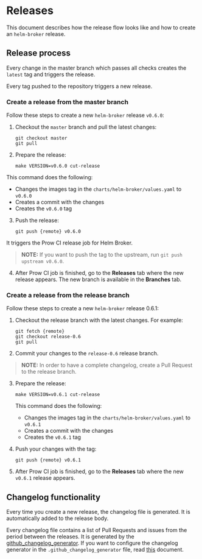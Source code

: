 # Releases

This document describes how the release flow looks like and how to create an `helm-broker` release.

## Release process

Every change in the master branch which passes all checks creates the `latest` tag and triggers the release.

Every tag pushed to the repository triggers a new release.

### Create a release from the master branch

Follow these steps to create a new `helm-broker` release `v0.6.0`:

1. Checkout the `master` branch and pull the latest changes:

    ```
    git checkout master
    git pull
    ```
2. Prepare the release:

    ```
    make VERSION=v0.6.0 cut-release
    ```
This command does the following:
  - Changes the images tag in the `charts/helm-broker/values.yaml` to `v0.6.0`
  - Creates a commit with the changes
  - Creates the `v0.6.0` tag

3. Push the release:

    ```
    git push {remote} v0.6.0
    ```

It triggers the Prow CI release job for Helm Broker.

> **NOTE:** If you want to push the tag to the upstream, run `git push upstream v0.6.0`.

4. After Prow CI job is finished, go to the **Releases** tab where the new release appears. The new branch is available in the **Branches** tab.


### Create a release from the release branch

Follow these steps to create a new `helm-broker` release 0.6.1:

1. Checkout the release branch with the latest changes. For example:

    ```
    git fetch {remote}
    git checkout release-0.6
    git pull
    ```

2. Commit your changes to the `release-0.6` release branch.
>**NOTE:** In order to have a complete changelog, create a Pull Request to the release branch.

3. Prepare the release:

    ```
    make VERSION=v0.6.1 cut-release
    ```
    This command does the following:
      - Changes the images tag in the `charts/helm-broker/values.yaml` to `v0.6.1`
      - Creates a commit with the changes
      - Creates the `v0.6.1` tag 

4. Push your changes with the tag:

    ```
    git push {remote} v0.6.1
    ```

5. After Prow CI job is finished, go to the **Releases** tab where the new `v0.6.1` release appears.


## Changelog functionality

Every time you create a new release, the changelog file is generated. It is automatically added to the release body.

Every changelog file contains a list of Pull Requests and issues from the period between the releases. It is generated by the [github_changelog_generator](https://github.com/skywinder/Github-Changelog-Generator).
If you want to configure the changelog generator in the `.github_changelog_generator` file, read [this](https://github.com/github-changelog-generator/github-changelog-generator#params-file) document.
